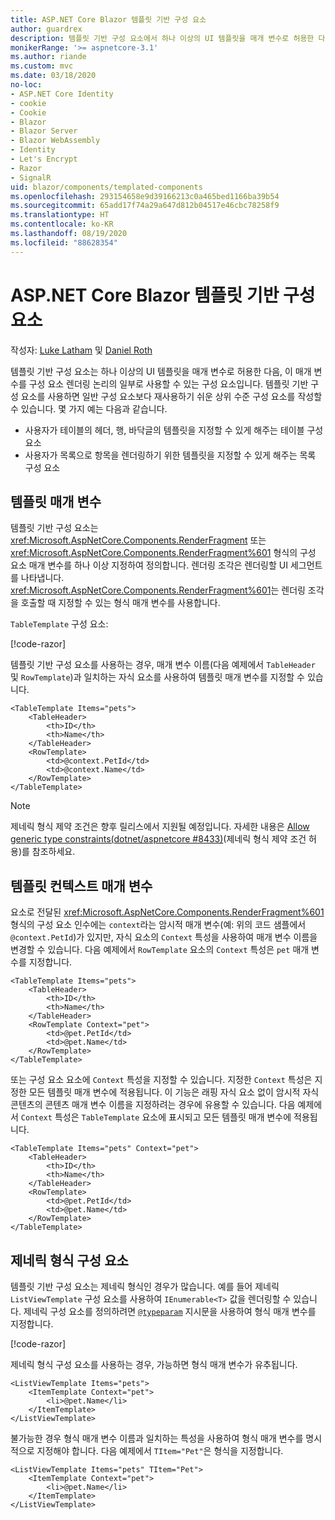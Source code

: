 ```yaml
---
title: ASP.NET Core Blazor 템플릿 기반 구성 요소
author: guardrex
description: 템플릿 기반 구성 요소에서 하나 이상의 UI 템플릿을 매개 변수로 허용한 다음, 이 매개 변수를 구성 요소 렌더링 논리의 일부로 사용할 수 있는 방법을 알아봅니다.
monikerRange: '>= aspnetcore-3.1'
ms.author: riande
ms.custom: mvc
ms.date: 03/18/2020
no-loc:
- ASP.NET Core Identity
- cookie
- Cookie
- Blazor
- Blazor Server
- Blazor WebAssembly
- Identity
- Let's Encrypt
- Razor
- SignalR
uid: blazor/components/templated-components
ms.openlocfilehash: 293154658e9d39166213c0a465bed1166ba39b54
ms.sourcegitcommit: 65add17f74a29a647d812b04517e46cbc78258f9
ms.translationtype: HT
ms.contentlocale: ko-KR
ms.lasthandoff: 08/19/2020
ms.locfileid: "88628354"
---
```

# <a name="aspnet-core-no-locblazor-templated-components"></a>ASP.NET Core Blazor 템플릿 기반 구성 요소

작성자: [Luke Latham](https://github.com/guardrex) 및 [Daniel Roth](https://github.com/danroth27)

템플릿 기반 구성 요소는 하나 이상의 UI 템플릿을 매개 변수로 허용한 다음, 이 매개 변수를 구성 요소 렌더링 논리의 일부로 사용할 수 있는 구성 요소입니다. 템플릿 기반 구성 요소를 사용하면 일반 구성 요소보다 재사용하기 쉬운 상위 수준 구성 요소를 작성할 수 있습니다. 몇 가지 예는 다음과 같습니다.

* 사용자가 테이블의 헤더, 행, 바닥글의 템플릿을 지정할 수 있게 해주는 테이블 구성 요소
* 사용자가 목록으로 항목을 렌더링하기 위한 템플릿을 지정할 수 있게 해주는 목록 구성 요소

## <a name="template-parameters"></a>템플릿 매개 변수

템플릿 기반 구성 요소는 <xref:Microsoft.AspNetCore.Components.RenderFragment> 또는 <xref:Microsoft.AspNetCore.Components.RenderFragment%601> 형식의 구성 요소 매개 변수를 하나 이상 지정하여 정의합니다. 렌더링 조각은 렌더링할 UI 세그먼트를 나타냅니다. <xref:Microsoft.AspNetCore.Components.RenderFragment%601>는 렌더링 조각을 호출할 때 지정할 수 있는 형식 매개 변수를 사용합니다.

`TableTemplate` 구성 요소:

[!code-razor[](../common/samples/3.x/BlazorWebAssemblySample/Components/TableTemplate.razor)]

템플릿 기반 구성 요소를 사용하는 경우, 매개 변수 이름(다음 예제에서 `TableHeader` 및 `RowTemplate`)과 일치하는 자식 요소를 사용하여 템플릿 매개 변수를 지정할 수 있습니다.

```razor
<TableTemplate Items="pets">
    <TableHeader>
        <th>ID</th>
        <th>Name</th>
    </TableHeader>
    <RowTemplate>
        <td>@context.PetId</td>
        <td>@context.Name</td>
    </RowTemplate>
</TableTemplate>
```

> [!NOTE]
> 제네릭 형식 제약 조건은 향후 릴리스에서 지원될 예정입니다. 자세한 내용은 [Allow generic type constraints(dotnet/aspnetcore #8433)](https://github.com/dotnet/aspnetcore/issues/8433)(제네릭 형식 제약 조건 허용)를 참조하세요.

## <a name="template-context-parameters"></a>템플릿 컨텍스트 매개 변수

요소로 전달된 <xref:Microsoft.AspNetCore.Components.RenderFragment%601> 형식의 구성 요소 인수에는 `context`라는 암시적 매개 변수(예: 위의 코드 샘플에서 `@context.PetId`)가 있지만, 자식 요소의 `Context` 특성을 사용하여 매개 변수 이름을 변경할 수 있습니다. 다음 예제에서 `RowTemplate` 요소의 `Context` 특성은 `pet` 매개 변수를 지정합니다.

```razor
<TableTemplate Items="pets">
    <TableHeader>
        <th>ID</th>
        <th>Name</th>
    </TableHeader>
    <RowTemplate Context="pet">
        <td>@pet.PetId</td>
        <td>@pet.Name</td>
    </RowTemplate>
</TableTemplate>
```

또는 구성 요소 요소에 `Context` 특성을 지정할 수 있습니다. 지정한 `Context` 특성은 지정한 모든 템플릿 매개 변수에 적용됩니다. 이 기능은 래핑 자식 요소 없이 암시적 자식 콘텐츠의 콘텐츠 매개 변수 이름을 지정하려는 경우에 유용할 수 있습니다. 다음 예제에서 `Context` 특성은 `TableTemplate` 요소에 표시되고 모든 템플릿 매개 변수에 적용됩니다.

```razor
<TableTemplate Items="pets" Context="pet">
    <TableHeader>
        <th>ID</th>
        <th>Name</th>
    </TableHeader>
    <RowTemplate>
        <td>@pet.PetId</td>
        <td>@pet.Name</td>
    </RowTemplate>
</TableTemplate>
```

## <a name="generic-typed-components"></a>제네릭 형식 구성 요소

템플릿 기반 구성 요소는 제네릭 형식인 경우가 많습니다. 예를 들어 제네릭 `ListViewTemplate` 구성 요소를 사용하여 `IEnumerable<T>` 값을 렌더링할 수 있습니다. 제네릭 구성 요소를 정의하려면 [`@typeparam`](xref:mvc/views/razor#typeparam) 지시문을 사용하여 형식 매개 변수를 지정합니다.

[!code-razor[](../common/samples/3.x/BlazorWebAssemblySample/Components/ListViewTemplate.razor)]

제네릭 형식 구성 요소를 사용하는 경우, 가능하면 형식 매개 변수가 유추됩니다.

```razor
<ListViewTemplate Items="pets">
    <ItemTemplate Context="pet">
        <li>@pet.Name</li>
    </ItemTemplate>
</ListViewTemplate>
```

불가능한 경우 형식 매개 변수 이름과 일치하는 특성을 사용하여 형식 매개 변수를 명시적으로 지정해야 합니다. 다음 예제에서 `TItem="Pet"`은 형식을 지정합니다.

```razor
<ListViewTemplate Items="pets" TItem="Pet">
    <ItemTemplate Context="pet">
        <li>@pet.Name</li>
    </ItemTemplate>
</ListViewTemplate>
```
